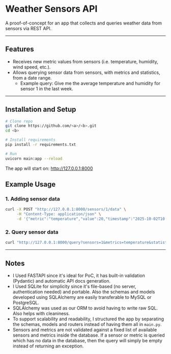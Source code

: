 # Weather Sensors API

A proof-of-concept for an app that collects and queries weather data from sensors via REST API.

---
## Features

- Receives new metric values from sensors (i.e. temperature, humidity, wind speed, etc.).
- Allows querying sensor data from sensors, with metrics and statistics, from a date range.
    - Example query: Give me the average temperature and humidity for sensor 1 in the last week.

---
## Installation and Setup

```bash
# Clone repo
git clone https://github.com/<a>/<b>.git
cd <b>

# Install requirements
pip install -r requirements.txt

# Run
uvicorn main:app --reload
```

The app will start on: http://127.0.0.1:8000

## Example Usage

### 1. Adding sensor data

```bash
curl -X POST "http://127.0.0.1:8000/sensors/1/data" \
     -H "Content-Type: application/json" \
     -d '{"metric":"temperature","value":20,"timestamp":"2025-10-02T10:00:00"}'
```

### 2. Query sensor data

```bash
curl "http://127.0.0.1:8000/query?sensors=1&metrics=temperature&statistic=avg&date_range=10"
```

---
## Notes
- I Used FASTAPI since it's ideal for PoC, it has built-in validation (Pydantic) and automatic API docs generation.
- I Used SQLite for simplicity since it's file-based (no server, authentication needed) and portable. Also the schemas and models developed using SQLAlchemy are easily transferable to MySQL or PostgreSQL.
- SQLAlchemy was used as our ORM to avoid having to write raw SQL. Also helps with cleaniness.
- To support scalability and readability, I structured the app by separating the schemas, models and routers instead of having them all in `main.py`.
- Sensors and metrics are not validated against a fixed list of available sensors and metrics inside the database. If a sensor or metric is queried which has no data in the database, then the query will simply be empty instead of returning an exception.

